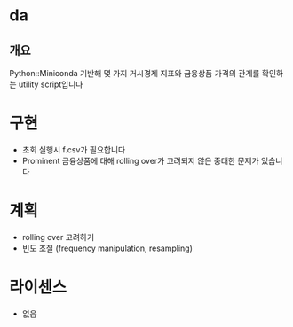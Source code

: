 # da
## 개요
 Python::Miniconda 기반해 몇 가지 거시경제 지표와 금융상품 가격의 관계를 확인하는 utility script입니다

# 구현
 - 초회 실행시 f.csv가 필요합니다
 - Prominent 금융상품에 대해 rolling over가 고려되지 않은 중대한 문제가 있습니다

# 계획
 - rolling over 고려하기
 - 빈도 조절 (frequency manipulation, resampling)

# 라이센스
 - 없음
